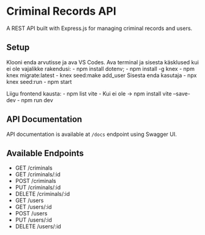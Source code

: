 # Criminal Records API

A REST API built with Express.js for managing criminal records and users.

## Setup
Klooni enda arvutisse ja ava VS Codes.
Ava terminal ja sisesta käsklused kui ei ole vajalikke rakendusi:
    - npm install dotenv;
    - npm install -g knex
    - npm knex migrate:latest
    - knex seed:make add_user
    Sisesta enda kasutaja
    - npx knex seed:run
    - npm start
    
Liigu frontend kausta:
    - npm list vite
    - Kui ei ole -> npm install vite –save-dev
    - npm run dev

## API Documentation
API documentation is available at `/docs` endpoint using Swagger UI.

## Available Endpoints
- GET /criminals
- GET /criminals/:id
- POST /criminals
- PUT /criminals/:id
- DELETE /criminals/:id
- GET /users
- GET /users/:id
- POST /users
- PUT /users/:id
- DELETE /users/:id

